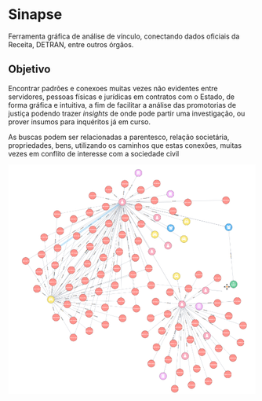 # Sinapse

Ferramenta gráfica de análise de vínculo, conectando dados oficiais da Receita, DETRAN, entre outros órgãos.


## Objetivo
Encontrar padrões e conexoes muitas vezes não evidentes entre servidores, pessoas físicas e jurídicas em contratos com o Estado, de forma gráfica e intuitiva, a fim de facilitar a análise das promotorias de justiça podendo trazer *insights* de onde pode partir uma investigação, ou prover insumos para inquéritos já em curso.

As buscas podem ser relacionadas a parentesco, relação societária, propriedades, bens, utilizando os caminhos que estas conexões, muitas vezes em conflito de interesse com a sociedade civil

![Sinapse](sinapse.png)

